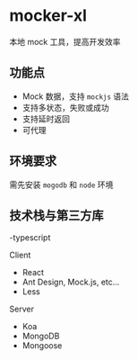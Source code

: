 # mocker-xl

本地 mock 工具，提高开发效率

## 功能点

- Mock 数据，支持 `mockjs` 语法
- 支持多状态，失败或成功
- 支持延时返回
- 可代理

## 环境要求

需先安装 `mogodb` 和 `node` 环境

## 技术栈与第三方库

-typescript

Client

- React
- Ant Design, Mock.js, etc...
- Less

Server

- Koa
- MongoDB
- Mongoose
